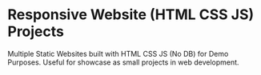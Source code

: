# Responsive Website (HTML CSS JS) Projects
Multiple Static Websites built with HTML CSS JS (No DB) for Demo Purposes. Useful for showcase as small projects in web development.
